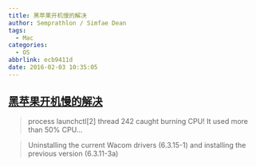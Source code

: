 ```yaml
---
title: 黑苹果开机慢的解决
author: Semprathlon / Simfae Dean
tags:
  - Mac
categories:
  - OS
abbrlink: ecb9411d
date: 2016-02-03 10:35:05
---
```

[黑苹果开机慢的解决](https://discussions.apple.com/thread/7292416?start=0&tstart=0)
----
> process launchctl[2] thread 242 caught burning CPU! It used more than 50% CPU...

> Uninstalling the current Wacom drivers (6.3.15-1) and installing the previous version (6.3.11-3a)